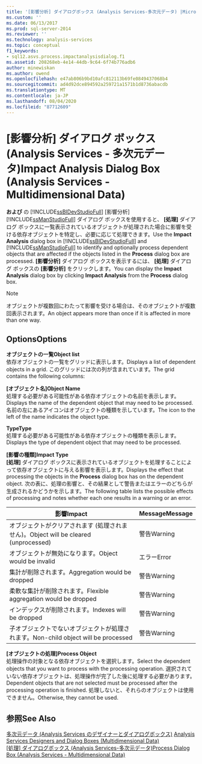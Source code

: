 ```yaml
---
title: '[影響分析] ダイアログボックス (Analysis Services-多次元データ) |Microsoft Docs'
ms.custom: ''
ms.date: 06/13/2017
ms.prod: sql-server-2014
ms.reviewer: ''
ms.technology: analysis-services
ms.topic: conceptual
f1_keywords:
- sql12.asvs.process.impactanalysisdialog.f1
ms.assetid: 208268eb-4e14-44db-9c64-6f74b776adb6
author: minewiskan
ms.author: owend
ms.openlocfilehash: e47ab806b9bd10afc812113b69fe0849437068b4
ms.sourcegitcommit: ad4d92dce894592a259721a1571b1d8736abacdb
ms.translationtype: MT
ms.contentlocale: ja-JP
ms.lasthandoff: 08/04/2020
ms.locfileid: "87712609"
---
```

# <a name="impact-analysis-dialog-box-analysis-services---multidimensional-data"></a><span data-ttu-id="375fd-102">[影響分析] ダイアログ ボックス (Analysis Services - 多次元データ)</span><span class="sxs-lookup"><span data-stu-id="375fd-102">Impact Analysis Dialog Box (Analysis Services - Multidimensional Data)</span></span>
  <span data-ttu-id="375fd-103">**および** の [!INCLUDE[ssBIDevStudioFull](../includes/ssbidevstudiofull-md.md)] [影響分析] [!INCLUDE[ssManStudioFull](../includes/ssmanstudiofull-md.md)] ダイアログ ボックスを使用すると、 **[処理]** ダイアログ ボックスに一覧表示されているオブジェクトが処理された場合に影響を受ける依存オブジェクトを特定し、必要に応じて処理できます。</span><span class="sxs-lookup"><span data-stu-id="375fd-103">Use the **Impact Analysis** dialog box in [!INCLUDE[ssBIDevStudioFull](../includes/ssbidevstudiofull-md.md)] and [!INCLUDE[ssManStudioFull](../includes/ssmanstudiofull-md.md)] to identify and optionally process dependent objects that are affected if the objects listed in the **Process** dialog box are processed.</span></span> <span data-ttu-id="375fd-104">**[影響分析]** ダイアログ ボックスを表示するには、 **[処理]** ダイアログ ボックスの **[影響分析]** をクリックします。</span><span class="sxs-lookup"><span data-stu-id="375fd-104">You can display the **Impact Analysis** dialog box by clicking **Impact Analysis** from the **Process** dialog box.</span></span>  
  
> [!NOTE]  
>  <span data-ttu-id="375fd-105">オブジェクトが複数回にわたって影響を受ける場合は、そのオブジェクトが複数回表示されます。</span><span class="sxs-lookup"><span data-stu-id="375fd-105">An object appears more than once if it is affected in more than one way.</span></span>  
  
## <a name="options"></a><span data-ttu-id="375fd-106">Options</span><span class="sxs-lookup"><span data-stu-id="375fd-106">Options</span></span>  
 <span data-ttu-id="375fd-107">**オブジェクトの一覧**</span><span class="sxs-lookup"><span data-stu-id="375fd-107">**Object list**</span></span>  
 <span data-ttu-id="375fd-108">依存オブジェクトの一覧をグリッドに表示します。</span><span class="sxs-lookup"><span data-stu-id="375fd-108">Displays a list of dependent objects in a grid.</span></span> <span data-ttu-id="375fd-109">このグリッドには次の列が含まれています。</span><span class="sxs-lookup"><span data-stu-id="375fd-109">The grid contains the following columns:</span></span>  
  
 <span data-ttu-id="375fd-110">**[オブジェクト名]**</span><span class="sxs-lookup"><span data-stu-id="375fd-110">**Object Name**</span></span>  
 <span data-ttu-id="375fd-111">処理する必要がある可能性がある依存オブジェクトの名前を表示します。</span><span class="sxs-lookup"><span data-stu-id="375fd-111">Displays the name of the dependent object that may need to be processed.</span></span> <span data-ttu-id="375fd-112">名前の左にあるアイコンはオブジェクトの種類を示しています。</span><span class="sxs-lookup"><span data-stu-id="375fd-112">The icon to the left of the name indicates the object type.</span></span>  
  
 <span data-ttu-id="375fd-113">**Type**</span><span class="sxs-lookup"><span data-stu-id="375fd-113">**Type**</span></span>  
 <span data-ttu-id="375fd-114">処理する必要がある可能性がある依存オブジェクトの種類を表示します。</span><span class="sxs-lookup"><span data-stu-id="375fd-114">Displays the type of dependent object that may need to be processed.</span></span>  
  
 <span data-ttu-id="375fd-115">**[影響の種類]**</span><span class="sxs-lookup"><span data-stu-id="375fd-115">**Impact Type**</span></span>  
 <span data-ttu-id="375fd-116">**[処理]** ダイアログ ボックスに表示されているオブジェクトを処理することによって依存オブジェクトに与える影響を表示します。</span><span class="sxs-lookup"><span data-stu-id="375fd-116">Displays the effect that processing the objects in the **Process** dialog box has on the dependent object.</span></span> <span data-ttu-id="375fd-117">次の表に、処理の影響と、その結果として警告またはエラーのどちらが生成されるかどうかを示します。</span><span class="sxs-lookup"><span data-stu-id="375fd-117">The following table lists the possible effects of processing and notes whether each one results in a warning or an error.</span></span>  
  
|<span data-ttu-id="375fd-118">影響</span><span class="sxs-lookup"><span data-stu-id="375fd-118">Impact</span></span>|<span data-ttu-id="375fd-119">Message</span><span class="sxs-lookup"><span data-stu-id="375fd-119">Message</span></span>|  
|------------|-------------|  
|<span data-ttu-id="375fd-120">オブジェクトがクリアされます (処理されません)。</span><span class="sxs-lookup"><span data-stu-id="375fd-120">Object will be cleared (unprocessed)</span></span>|<span data-ttu-id="375fd-121">警告</span><span class="sxs-lookup"><span data-stu-id="375fd-121">Warning</span></span>|  
|<span data-ttu-id="375fd-122">オブジェクトが無効になります。</span><span class="sxs-lookup"><span data-stu-id="375fd-122">Object would be invalid</span></span>|<span data-ttu-id="375fd-123">エラー</span><span class="sxs-lookup"><span data-stu-id="375fd-123">Error</span></span>|  
|<span data-ttu-id="375fd-124">集計が削除されます。</span><span class="sxs-lookup"><span data-stu-id="375fd-124">Aggregation would be dropped</span></span>|<span data-ttu-id="375fd-125">警告</span><span class="sxs-lookup"><span data-stu-id="375fd-125">Warning</span></span>|  
|<span data-ttu-id="375fd-126">柔軟な集計が削除されます。</span><span class="sxs-lookup"><span data-stu-id="375fd-126">Flexible aggregation would be dropped</span></span>|<span data-ttu-id="375fd-127">警告</span><span class="sxs-lookup"><span data-stu-id="375fd-127">Warning</span></span>|  
|<span data-ttu-id="375fd-128">インデックスが削除されます。</span><span class="sxs-lookup"><span data-stu-id="375fd-128">Indexes will be dropped</span></span>|<span data-ttu-id="375fd-129">警告</span><span class="sxs-lookup"><span data-stu-id="375fd-129">Warning</span></span>|  
|<span data-ttu-id="375fd-130">子オブジェクトでないオブジェクトが処理されます。</span><span class="sxs-lookup"><span data-stu-id="375fd-130">Non-child object will be processed</span></span>|<span data-ttu-id="375fd-131">警告</span><span class="sxs-lookup"><span data-stu-id="375fd-131">Warning</span></span>|  
  
 <span data-ttu-id="375fd-132">**[オブジェクトの処理]**</span><span class="sxs-lookup"><span data-stu-id="375fd-132">**Process Object**</span></span>  
 <span data-ttu-id="375fd-133">処理操作の対象となる依存オブジェクトを選択します。</span><span class="sxs-lookup"><span data-stu-id="375fd-133">Select the dependent objects that you want to process with the processing operation.</span></span> <span data-ttu-id="375fd-134">選択されていない依存オブジェクトは、処理操作が完了した後に処理する必要があります。</span><span class="sxs-lookup"><span data-stu-id="375fd-134">Dependent objects that are not selected must be processed after the processing operation is finished.</span></span> <span data-ttu-id="375fd-135">処理しないと、それらのオブジェクトは使用できません。</span><span class="sxs-lookup"><span data-stu-id="375fd-135">Otherwise, they cannot be used.</span></span>  
  
## <a name="see-also"></a><span data-ttu-id="375fd-136">参照</span><span class="sxs-lookup"><span data-stu-id="375fd-136">See Also</span></span>  
 <span data-ttu-id="375fd-137">[多次元データ &#40;Analysis Services のデザイナーとダイアログボックス&#41;](analysis-services-designers-and-dialog-boxes-multidimensional-data.md) </span><span class="sxs-lookup"><span data-stu-id="375fd-137">[Analysis Services Designers and Dialog Boxes &#40;Multidimensional Data&#41;](analysis-services-designers-and-dialog-boxes-multidimensional-data.md) </span></span>  
 <span data-ttu-id="375fd-138">[[処理] ダイアログボックス &#40;Analysis Services-多次元データ&#41;](process-dialog-box-analysis-services-multidimensional-data.md)</span><span class="sxs-lookup"><span data-stu-id="375fd-138">[Process Dialog Box &#40;Analysis Services - Multidimensional Data&#41;](process-dialog-box-analysis-services-multidimensional-data.md)</span></span>  
  
  
